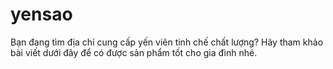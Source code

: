 # yensao
Bạn đang tìm địa chỉ cung cấp yến viên tinh chế chất lượng? Hãy tham khảo bài viết dưới đây để có được sản phẩm tốt cho gia đình nhé.

